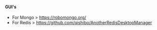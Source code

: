 #### GUI's
* For Mongo > https://robomongo.org/
* For Redis > https://github.com/qishibo/AnotherRedisDesktopManager